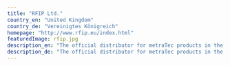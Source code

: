 ```yaml
---
title: "RFIP Ltd."
country_en: "United Kingdom"
country_de: "Vereinigtes Königreich"
homepage: "http://www.rfip.eu/index.html"
featuredImage: rfip.jpg
description_en: "The official distributor for metraTec products in the United Kingdom and Ireland is RFIP Ltd."
description_de: "The official distributor for metraTec products in the United Kingdom and Ireland is RFIP Ltd."
---
```


